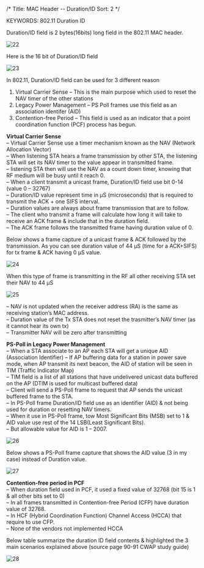 /*
 Title: MAC Header -- Duration/ID
 Sort: 2
 */
 
KEYWORDS: 802.11 Duration ID

Duration/ID field is 2 bytes(16bits) long field in the 802.11 MAC header.

![22](%image_url%/2016/2016011822.png)

Here is the 16 bit of Duration/ID field

![23](%image_url%/2016/2016011823.png)

In 802.11, Duration/ID field can be used for 3 different reason  
1. Virtual Carrier Sense – This is the main purpose which used to reset the NAV timer of the other stations  
2. Legacy Power Management – PS Poll frames use this field as an association identifer (AID)  
3. Contention-free Period – This field is used as an indicator that a point coordination function (PCF) process has begun.  

**Virtual Carrier Sense**  
– Virtual Carrier Sense use a timer mechanism known as the NAV
  (Network Allocation Vector)  
– When listening STA hears a frame transmission by other STA, the
  listening STA will set its NAV timer to the value appear in
  transmitted frame.  
– listening STA then will use the NAV as a count down timer, knowing
  that RF medium will be busy until it reach 0.  
– When a client transmit a unicast frame, Duration/ID field use bit
  0-14 (value 0 – 32767)  
– Duration/ID value represent time in μS (microseconds) that is
  required to transmit the ACK + one SIFS interval.  
– Duration values are always about frame transmission that are to
  follow.  
– The client who transmit a frame will calculate how long it will take
  to receive an ACK frame & include that in the duration field.  
– The ACK frame follows the transmitted frame having duration value
  of 0.  
  
Below shows a frame capture of a unicast frame & ACK followed by the
transmission. As you can see duration value of 44 μS (time for a
ACK+SIFS) for tx frame & ACK having 0 μS value.

![24](%image_url%/2016/2016011824.png)

When this type of frame is transmitting in the RF all other receiving
STA set their NAV to 44 μS

![25](%image_url%/2016/2016011825.png)

– NAV is not updated when the receiver address (RA) is the same as
  receiving station’s MAC address.  
– Duration value of the Tx STA does not reset the trasmitter’s NAV
  timer (as it cannot hear its own tx)  
– Transmitter NAV will be zero after transmitting

**PS-Poll in Legacy Power Management**  
– When a STA associate to an AP each STA will get a unique AID
  (Association Identifier) 
– If AP buffering  data for a station in power save mode, when AP
  transmit its next beacon, the AID of station will be seen in TIM
  (Traffic Indicator Map)  
– TIM field is a list of all stations that have undelivered unicast
  data buffered on the AP (DTIM is used for multicast buffered data)  
– Client will send a PS-Poll frame to request that AP sends the
  unicast buffered frame to the STA.  
– In PS-Poll frame Duration/ID field use as an identifier (AID) &  not
  being used for duration or resetting NAV timers.  
– When it use in PS-Poll frame, tow Most Significant Bits (MSB) set to
  1 & AID value use rest of the 14 LSB(Least Significant Bits).  
– But allowable value for AID is 1 – 2007.  

![26](%image_url%/2016/2016011826.png)    

Below shows a PS-Poll frame capture that shows the AID value (3 in my
case) instead of Duration value.

![27](%image_url%/2016/2016011827.png)

**Contention-free period in PCF**  
– When duration field used in PCF, it used a fixed value of 32768 (bit
  15 is 1 & all other bits set to 0)  
– In all frames transmitted in Contention-free Period (CFP) have
  duration value of 32768.  
– In HCF (Hybrid Coordination Function) Channel Access (HCCA) that
  require to use CFP.  
– None of the vendors not implemented HCCA

Below table summarize the  duration ID field contents & highlighted
the 3 main scenarios explained above (source page 90-91 CWAP study
guide) 

![28](%image_url%/2016/2016011828.png)
